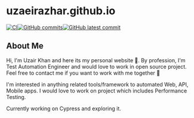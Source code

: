 # uzaeirazhar.github.io

[![CI](https://github.com/UzaeirAzhar/uzaeirazhar.github.io/actions/workflows/automatic-trigger.yml/badge.svg?branch=master)](https://github.com/UzaeirAzhar/uzaeirazhar.github.io/actions/workflows/automatic-trigger.yml)<!-- [![GitHub branches](https://badgen.net/github/branches/UzaeirAzhar/uzaeirazhar.github.io)](https://github.com/UzaeirAzhar/uzaeirazhar.github.io/) -->[![GitHub commits](https://badgen.net/github/commits/UzaeirAzhar/uzaeirazhar.github.io)](https://GitHub.com/UzaeirAzhar/uzaeirazhar.github.io/commit/)[![GitHub latest commit](https://badgen.net/github/last-commit/UzaeirAzhar/uzaeirazhar.github.io)](https://GitHub.com/UzaeirAzhar/uzaeirazhar.github.io/commit/)<!--[![UzaeirAzhar's github trophy](https://github-profile-trophy.vercel.app/?username=UzaeirAzhar&row=1)](https://github.com/ryo-ma/github-profile-trophy)-->

## About Me

Hi, I'm Uzair Khan and here its my personal website 🙂. By profession, I'm Test Automation Engineer and would love to work in open source project. Feel free to contact me if you want to work with me together 🚀

I'm interested in anything related tools/framework to automated Web, API, Mobile apps. I would love to work on project which includes Performance Testing.

Currently working on Cypress and exploring it.
